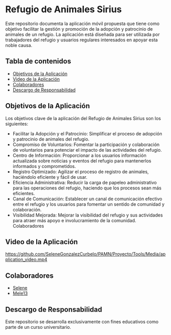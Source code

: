 # Refugio de Animales Sirius
Este repositorio documenta la aplicación móvil propuesta que tiene como objetivo facilitar la gestión y promoción de la adopción y patrocinio de animales de un refugio. La aplicación está diseñada para ser utilizada por trabajadores del refugio y usuarios regulares interesados en apoyar esta noble causa.

## Tabla de contenidos
- [Objetivos de la Aplicación](#objetivos-de-la-aplicación)
- [Video de la Aplicación](#video-de-la-aplicación)
- [Colaboradores](#colaboradores)
- [Descargo de Responsabilidad](#descargo-de-responsabilidad)

## Objetivos de la Aplicación
Los objetivos clave de la aplicación del Refugio de Animales Sirius son los siguientes:
- Facilitar la Adopción y el Patrocinio: Simplificar el proceso de adopción y patrocinio de animales del refugio.
- Compromiso de Voluntarios: Fomentar la participación y colaboración de voluntarios para potenciar el impacto de las actividades del refugio.
- Centro de Información: Proporcionar a los usuarios información actualizada sobre noticias y eventos del refugio para mantenerlos informados y comprometidos.
- Registro Optimizado: Agilizar el proceso de registro de animales, haciéndolo eficiente y fácil de usar.
- Eficiencia Administrativa: Reducir la carga de papeleo administrativo para las operaciones del refugio, haciendo que los procesos sean más eficientes.
- Canal de Comunicación: Establecer un canal de comunicación efectivo entre el refugio y los usuarios para fomentar un sentido de comunidad y colaboración.
- Visibilidad Mejorada: Mejorar la visibilidad del refugio y sus actividades para atraer más apoyo e involucramiento de la comunidad.
Colaboradores

## Video de la Aplicación
https://github.com/SeleneGonzalezCurbelo/PAMN/Proyecto/Tools/Media/application_video.mp4

## Colaboradores
- [Selene](https://github.com/SeleneGonzalezCurbelo)
- [Mele13](https://github.com/mele13)

## Descargo de Responsabilidad
Este repositorio se desarrolla exclusivamente con fines educativos como parte de un curso universitario.
